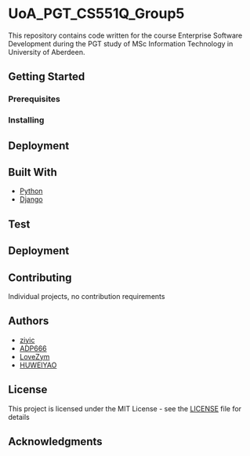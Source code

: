 # UoA_PGT_CS551Q_Group5

This repository contains code written for the course Enterprise Software Development during the PGT study of MSc Information Technology in University of Aberdeen.

## Getting Started

<!-- These instructions will get you a copy of the project up and running on your local machine for development and testing purposes. See deployment for notes on how to deploy the project on a live system. -->

### Prerequisites

### Installing

<!-- A step by step series of examples that tell you how to get a development env running -->

## Deployment

<!-- Add additional notes about how to deploy this on a live system -->

## Built With

- [Python](https://www.python.org/)
- [Django](https://www.djangoproject.com/)

## Test

## Deployment

## Contributing

Individual projects, no contribution requirements
<!-- Please read [CONTRIBUTING.md](https://gist.github.com/ziyic/project_name/CONTRIBUTING.md) for details on our code of conduct, and the process for submitting pull requests to us. -->

## Authors

- [ziyic](https://github.com/ziyic)
- [ADP666](https://github.com/ADP666)
- [LoveZym](https://github.com/LoveZym)
- [HUWEIYAO](https://github.com/HUWEIYAO)

<!-- See also the list of [contributors](https://github.com/your/project/contributors) who participated in this project.
-->

## License

 This project is licensed under the MIT License - see the [LICENSE](LICENSE) file for details

## Acknowledgments

<!-- * Hat tip to anyone whose code was used
* Inspiration
* etc -->
